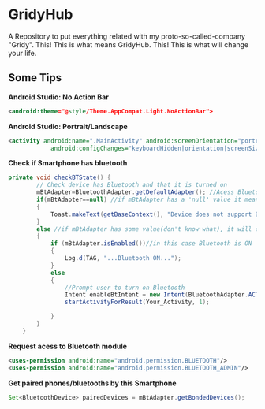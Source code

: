 # GridyHub
A Repository to put everything related with my proto-so-called-company "Gridy". This! This is what means GridyHub. This! This is what will change your life.

## Some Tips 
**Android Studio: No Action Bar**
```XML
<android:theme="@style/Theme.AppCompat.Light.NoActionBar">
```
**Android Studio: Portrait/Landscape**
```XML
<activity android:name=".MainActivity" android:screenOrientation="portrait"
            android:configChanges="keyboardHidden|orientation|screenSize" >
```
**Check if Smartphone has bluetooth**
```Java
private void checkBTState() {
        // Check device has Bluetooth and that it is turned on
        mBtAdapter=BluetoothAdapter.getDefaultAdapter(); //Acess Bluetooth Module from the Smartphone
        if(mBtAdapter==null) //if mBtAdapter has a 'null' value it means the cellphone does not have a bluetooth adapter
        {
            Toast.makeText(getBaseContext(), "Device does not support Bluetooth", Toast.LENGTH_SHORT).show();//Send a Toast to the user
        } 
        else //if mBtAdapter has some value(don't know what), it will check if it is ON or OFF
        {
            if (mBtAdapter.isEnabled())//in this case Bluetooth is ON
            {
                Log.d(TAG, "...Bluetooth ON...");
            } 
            else 
            {
                //Prompt user to turn on Bluetooth
                Intent enableBtIntent = new Intent(BluetoothAdapter.ACTION_REQUEST_ENABLE);//Send a Request to use Bluetooth and turn it ON
                startActivityForResult(Your_Activity, 1);

            }
        }
    }
```
**Request acess to Bluetooth module**
```XML
<uses-permission android:name="android.permission.BLUETOOTH"/>
<uses-permission android:name="android.permission.BLUETOOTH_ADMIN"/>
```
**Get paired phones/bluetooths by this Smartphone**
```Java
Set<BluetoothDevice> pairedDevices = mBtAdapter.getBondedDevices();
```

